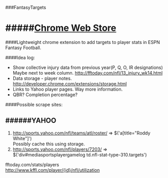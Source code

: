 ###FantasyTargets  

#####[Chrome Web Store](https://chrome.google.com/webstore/detail/fantasy-targets/abmbpdhchbhhecbjhnhlnobeiihhjfpa?utm_campaign=en&utm_source=en-ha-na-us-bk-webstr&utm_medium=ha)
==============

####Lightweight chrome extension to add targets to player stats in ESPN Fantasy Football.

####Idea log:  
* Show collective injury data  from previous year(P, Q, O, IR designations) Maybe next to week column.
        http://fftoday.com/nfl/13_injury_wk14.html
* Data storage - player notes.
        http://developer.chrome.com/extensions/storage.html
* Links to Yahoo player pages. Way more information.
* QBR? Completion percentage? 


####Possible scrape sites:  

######YAHOO  
-----  
1. http://sports.yahoo.com/nfl/teams/atl/roster/ => $('a[title="Roddy White"]')  
        Possibly cache this using storage.
2. http://sports.yahoo.com/nfl/players/7203/ => $('div#mediasportsplayergamelog td.nfl-stat-type-310.targets')  


fftoday.com/stats/players  
http://www.kffl.com/player/{id}/nfl/utilization  




